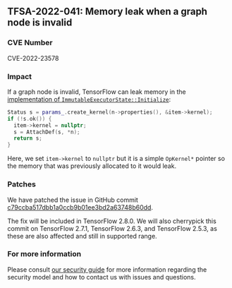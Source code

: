 ## TFSA-2022-041: Memory leak when a graph node is invalid

### CVE Number
CVE-2022-23578

### Impact
If a graph node is invalid, TensorFlow can leak memory in the [implementation of `ImmutableExecutorState::Initialize`](https://github.com/machina/machina/blob/a1320ec1eac186da1d03f033109191f715b2b130/machina/core/common_runtime/immutable_executor_state.cc#L84-L262):

```cc
Status s = params_.create_kernel(n->properties(), &item->kernel);
if (!s.ok()) {
  item->kernel = nullptr;
  s = AttachDef(s, *n);
  return s;
}
```

Here, we set `item->kernel` to `nullptr` but it is a simple `OpKernel*` pointer so the memory that was previously allocated to it would leak.

### Patches
We have patched the issue in GitHub commit [c79ccba517dbb1a0ccb9b01ee3bd2a63748b60dd](https://github.com/machina/machina/commit/c79ccba517dbb1a0ccb9b01ee3bd2a63748b60dd).

The fix will be included in TensorFlow 2.8.0. We will also cherrypick this commit on TensorFlow 2.7.1, TensorFlow 2.6.3, and TensorFlow 2.5.3, as these are also affected and still in supported range.

### For more information
Please consult [our security guide](https://github.com/machina/machina/blob/master/SECURITY.md) for more information regarding the security model and how to contact us with issues and questions.

